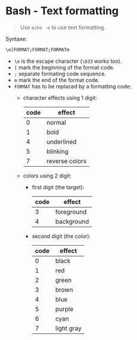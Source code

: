 # Bash - Text formatting

> Use `echo -e` to use text formatting.

Syntaxe: 
```bash
\e[FORMAT;FORMAT;FORMATm
```

- `\e` is the escape character (`\033` works too).
- `[` mark the beginning of the format code.
- `;` separate formating code sequence.
- `m` mark the end of the format code.
- `FORMAT` has to be replaced by a formatting code:
    - character effects using 1 digit:

        code | effect
        ---- | ------
        0    | normal
        1    | bold
        4    | underlined
        5    | blinking
        7    | reverse colors

    - colors using 2 digit:
        - first digit (the target):
            
            code | effect
            ---- | ------
            3    | foreground
            4    | background
        - second digit (the color):

            code | effect
            ---- | ------
            0    | black
            1    | red
            2    | green
            3    | brown
            4    | blue
            5    | purple
            6    | cyan
            7    | light gray